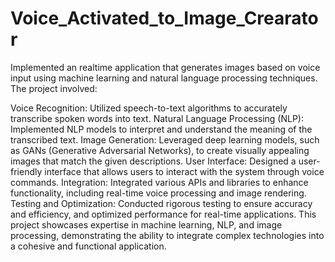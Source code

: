 # Voice_Activated_to_Image_Crearator

Implemented an realtime application that generates images based on voice input using machine learning and natural language processing techniques. The project involved:

Voice Recognition: Utilized speech-to-text algorithms to accurately transcribe spoken words into text.
Natural Language Processing (NLP): Implemented NLP models to interpret and understand the meaning of the transcribed text.
Image Generation: Leveraged deep learning models, such as GANs (Generative Adversarial Networks), to create visually appealing images that match the given descriptions.
User Interface: Designed a user-friendly interface that allows users to interact with the system through voice commands.
Integration: Integrated various APIs and libraries to enhance functionality, including real-time voice processing and image rendering.
Testing and Optimization: Conducted rigorous testing to ensure accuracy and efficiency, and optimized performance for real-time applications.
This project showcases expertise in machine learning, NLP, and image processing, demonstrating the ability to integrate complex technologies into a cohesive and functional application.